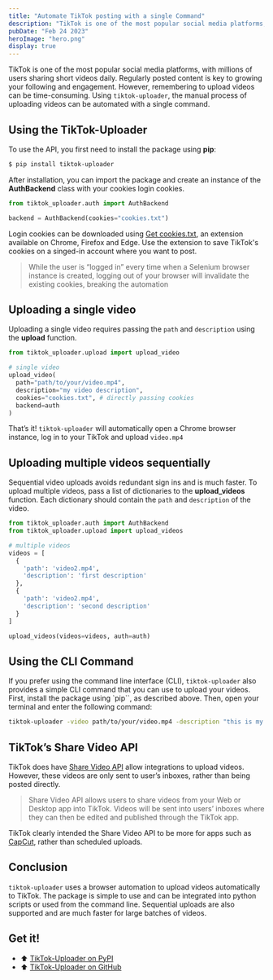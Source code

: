 ```yaml
---
title: "Automate TikTok posting with a single Command"
description: "TikTok is one of the most popular social media platforms, with millions of users. Posting content regularly is key to growing your following and increasing engagement. However, constantly uploading videos can be time-consuming. Use tiktok-uploader's simple API to upload videos automatically."
pubDate: "Feb 24 2023"
heroImage: "hero.png"
display: true
---
```


TikTok is one of the most popular social media platforms, with millions of users sharing short videos daily. Regularly posted content is key to growing your following and engagement. However, remembering to upload videos can be time-consuming. Using `tiktok-uploader`, the manual process of uploading videos can be automated with a single command.

## Using the TikTok-Uploader

To use the API, you first need to install the package using **pip**:

```bash
$ pip install tiktok-uploader
```

After installation, you can import the package and create an instance of the **AuthBackend** class with your cookies login cookies.

```python
from tiktok_uploader.auth import AuthBackend

backend = AuthBackend(cookies="cookies.txt")
```

Login cookies can be downloaded using [Get cookies.txt](https://chrome.google.com/webstore/detail/get-cookiestxt/bgaddhkoddajcdgocldbbfleckgcbcid?hl=en), an extension available on Chrome, Firefox and Edge. Use the extension to save TikTok's cookies on a singed-in account where you want to post.

> While the user is “logged in” every time when a Selenium browser instance is created, logging out of your browser will invalidate the existing cookies, breaking the automation

## Uploading a single video

Uploading a single video requires passing the `path` and `description` using the **upload** function.

```python
from tiktok_uploader.upload import upload_video

# single video
upload_video(
  path="path/to/your/video.mp4",
  description="my video description",
  cookies="cookies.txt", # directly passing cookies
  backend=auth
)
```

That’s it! `tiktok-uploader` will automatically open a Chrome browser instance, log in to your TikTok and upload `video.mp4`

## Uploading multiple videos sequentially

Sequential video uploads avoids redundant sign ins and is much faster. To upload multiple videos, pass a list of dictionaries to the **upload_videos** function. Each dictionary should contain the `path` and `description` of the video.

```python
from tiktok_uploader.auth import AuthBackend
from tiktok_uploader.upload import upload_videos

# multiple videos
videos = [
  {
    'path': 'video2.mp4',
    'description': 'first description'
  },
  {
    'path': 'video2.mp4',
    'description': 'second description'
  }
]

upload_videos(videos=videos, auth=auth)
```

## Using the CLI Command

If you prefer using the command line interface (CLI), `tiktok-uploader` also provides a simple CLI command that you can use to upload your videos. First, install the package using `pip``, as described above. Then, open your terminal and enter the following command:

```bash
tiktok-uploader -video path/to/your/video.mp4 -description "this is my video description" -cookies cookies.txt
```

## TikTok’s Share Video API

TikTok does have [Share Video API](https://developers.tiktok.com/doc/web-video-kit-with-web/) allow integrations to upload videos. However, these videos are only sent to user’s inboxes, rather than being posted directly.

> Share Video API allows users to share videos from your Web or Desktop app into TikTok. Videos will be sent into users’ inboxes where they can then be edited and published through the TikTok app.

TikTok clearly intended the Share Video API to be more for apps such as [CapCut](http://capcut.com/), rather than scheduled uploads.

## Conclusion

`tiktok-uploader` uses a browser automation to upload videos automatically to TikTok. The package is simple to use and can be integrated into python scripts or used from the command line. Sequential uploads are also supported and are much faster for large batches of videos.

## Get it!

- ⬆️ [TikTok-Uploader on PyPI](https://pypi.org/project/tiktok-uploader/)
- ⬆️ [TikTok-Uploader on GitHub](http://github.com/wkaisertexas/tiktok-uploader)
